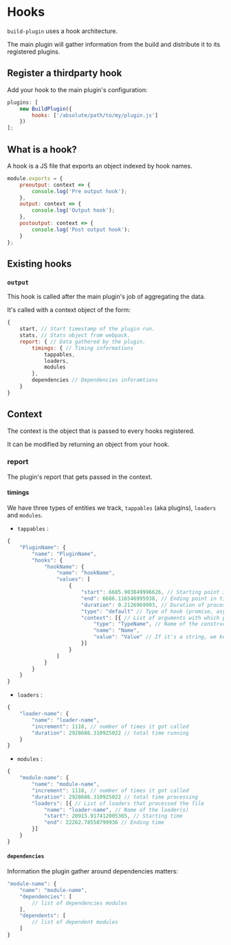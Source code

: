 # Hooks

`build-plugin` uses a hook architecture.

The main plugin will gather information from the build and distribute it to its registered plugins.

## Register a thirdparty hook

Add your hook to the main plugin's configuration:

```javascript
plugins: [
    new BuildPlugin({
        hooks: ['/absolute/path/to/my/plugin.js']
    })
];
```

## What is a hook?

A hook is a JS file that exports an object indexed by hook names.

```javascript
module.exports = {
    preoutput: context => {
        console.log('Pre output hook');
    },
    output: context => {
        console.log('Output hook');
    },
    postoutput: context => {
        console.log('Post output hook');
    }
};
```

## Existing hooks

### `output`

This hook is called after the main plugin's job of aggregating the data.

It's called with a context object of the form:

```javascript
{
    start, // Start timestamp of the plugin run.
    stats, // Stats object from webpack.
    report: { // Data gathered by the plugin.
        timings: { // Timing informations
            tappables,
            loaders,
            modules
        },
        dependencies // Dependencies inforamtions
    }
}
```

## Context

The context is the object that is passed to every hooks registered.

It can be modified by returning an object from your hook.

### report

The plugin's report that gets passed in the context.

#### timings

We have three types of entities we track, `tappables` (aka plugins), `loaders` and `modules`.

-   `tappables` :

```javascript
{
    "PluginName": {
        "name": "PluginName",
        "hooks": {
            "hookName": {
                "name": "hookName",
                "values": [
                    {
                        "start": 6685.903849996626, // Starting point in time
                        "end": 6686.116546995938, // Ending point in time
                        "duration": 0.2126969993, // Duration of process in ms
                        "type": "default" // Type of hook (promise, async or default)
                        "context": [{ // List of arguments with which plugin got called
                            "type": "TypeName", // Name of the constructor
                            "name": "Name",
                            "value": "Value" // If it's a string, we keep it
                        }]
                    }
                ]
            }
        }
    }
}
```

-   `loaders` :

```javascript
{
    "loader-name": {
        "name": "loader-name",
        "increment": 1118, // number of times it got called
        "duration": 2928686.310925022 // total time running
    }
}
```

-   `modules` :

```javascript
{
    "module-name": {
        "name": "module-name",
        "increment": 1118, // number of times it got called
        "duration": 2928686.310925022 // total time processing
        "loaders": [{ // List of loaders that processed the file
            "name": "loader-name", // Name of the loader(s)
            "start": 20915.917412005365, // Starting time
            "end": 22262.78550799936 // Ending time
        }]
    }
}
```

#### `dependencies`

Information the plugin gather around dependencies matters:

```javascript
"module-name": {
    "name": "module-name",
    "dependencies": [
        // list of dependencies modules
    ],
    "dependents": [
        // list of dependent modules
    ]
}
```
